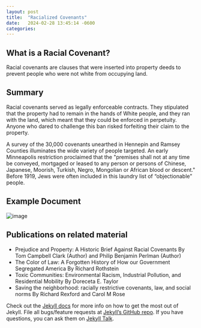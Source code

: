 ```yaml
---
layout: post
title:  "Racialized Covenants"
date:   2024-02-28 13:45:14 -0600
categories: 
---
```


## What is a Racial Covenant?

Racial covenants are clauses that were inserted into property deeds to prevent people who were not white from occupying land.

## Summary

Racial covenants served as legally enforceable contracts. They stipulated that the property had to remain in the hands of White people, and they ran with the land, which meant that they could be enforced in perpetuity. Anyone who dared to challenge this ban risked forfeiting their claim to the property.

A survey of the 30,000 covenants unearthed in Hennepin and Ramsey Counties illuminates the wide variety of people targeted. An early Minneapolis restriction proclaimed that the "premises shall not at any time be conveyed, mortgaged or leased to any person or persons of Chinese, Japanese, Moorish, Turkish, Negro, Mongolian or African blood or descent." Before 1919, Jews were often included in this laundry list of “objectionable” people.


## Example Document 

![image](https://github.com/christianrt15/CTDemoWebsite/assets/28943900/13f28f5b-65f1-4c27-9a76-2b4afb053629)

## Publications on related material 

* Prejudice and Property: A Historic Brief Against Racial Covenants By Tom Campbell Clark (Author) and Philip Benjamin Perlman (Author)
* The Color of Law: A Forgotten History of How our Government Segregated America By Richard Rothstein
* Toxic Communities: Environmental Racism, Industrial Pollution, and Residential Mobility By Doreceta E. Taylor 
* Saving the neighborhood: racially restrictive covenants, law, and social norms By Richard Rexford and Carol M Rose


Check out the [Jekyll docs][jekyll-docs] for more info on how to get the most out of Jekyll. File all bugs/feature requests at [Jekyll’s GitHub repo][jekyll-gh]. If you have questions, you can ask them on [Jekyll Talk][jekyll-talk].

[jekyll-docs]: https://jekyllrb.com/docs/home
[jekyll-gh]:   https://github.com/jekyll/jekyll
[jekyll-talk]: https://talk.jekyllrb.com/
